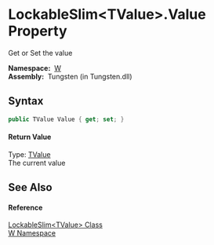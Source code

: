 LockableSlim&lt;TValue>.Value Property
======================================
   Get or Set the value

  **Namespace:**  [W][1]  
  **Assembly:**  Tungsten (in Tungsten.dll)

Syntax
------

```csharp
public TValue Value { get; set; }
```

#### Return Value
Type: [TValue][2]  
The current value

See Also
--------

#### Reference
[LockableSlim&lt;TValue> Class][2]  
[W Namespace][1]  

[1]: ../README.md
[2]: README.md